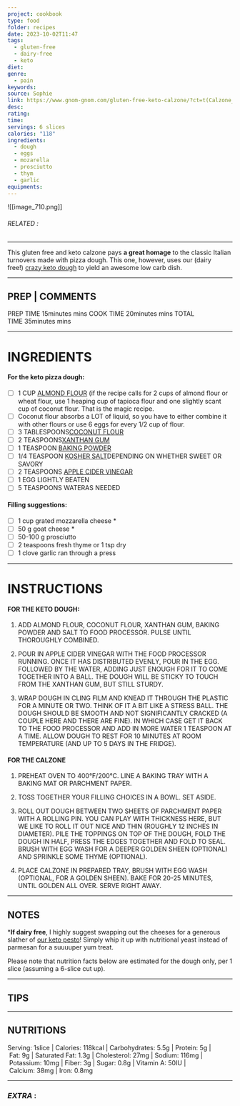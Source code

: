 ```yaml
---
project: cookbook
type: food
folder: recipes
date: 2023-10-02T11:47
tags:
  - gluten-free
  - dairy-free
  - keto
diet: 
genre:
  - pain
keywords: 
source: Sophie
link: https://www.gnom-gnom.com/gluten-free-keto-calzone/?ct=t(Calzone_05_24_2018
desc: 
rating: 
time: 
servings: 6 slices
calories: "118"
ingredients:
  - dough
  - eggs
  - mozarella
  - prosciutto
  - thym
  - garlic
equipments:
---
```


![[image_710.png]]
###### *RELATED* : 
---
This gluten free and keto calzone pays **a great homage** to the classic Italian turnovers made with pizza dough. This one, however, uses our (dairy free!) [crazy keto dough](https://www.gnom-gnom.com/keto-dough/) to yield an awesome low carb dish.

---
## PREP | COMMENTS

PREP TIME 15minutes mins
COOK TIME 20minutes mins
TOTAL TIME 35minutes mins

---
# INGREDIENTS

#### For the keto pizza dough:

- [ ] 1 CUP [ALMOND FLOUR](https://amzn.to/2q1v6KO) (if the recipe calls for 2 cups of almond flour or wheat flour, use 1 heaping cup of tapioca flour and one slightly scant cup of coconut flour. That is the magic recipe.
- [ ] Coconut flour absorbs a LOT of liquid, so you have to either combine it with other flours or use 6 eggs for every 1/2 cup of flour.
- [ ] 3 TABLESPOONS[COCONUT FLOUR](http://amzn.to/2f49c8j)
- [ ] 2 TEASPOONS[XANTHAN GUM](https://amzn.to/2uKe4GF)
- [ ] 1 TEASPOON [BAKING POWDER](https://amzn.to/2EfL5K2)
- [ ] 1/4 TEASPOON [KOSHER SALT](https://amzn.to/2uM2LxM)DEPENDING ON WHETHER SWEET OR SAVORY
- [ ] 2 TEASPOONS [APPLE CIDER VINEGAR](https://amzn.to/2GQ1c6E)
- [ ] 1 EGG LIGHTLY BEATEN
- [ ] 5 TEASPOONS WATERAS NEEDED

#### Filling suggestions:

- [ ] 1 cup grated mozzarella cheese *
- [ ] 50 g goat cheese *
- [ ] 50-100 g prosciutto
- [ ] 2 teaspoons fresh thyme or 1 tsp dry
- [ ] 1 clove garlic ran through a press

---
# INSTRUCTIONS

#### FOR THE KETO DOUGH:

1. ADD ALMOND FLOUR, COCONUT FLOUR, XANTHAN GUM, BAKING POWDER AND SALT TO FOOD PROCESSOR. PULSE UNTIL THOROUGHLY COMBINED. 
    
2. POUR IN APPLE CIDER VINEGAR WITH THE FOOD PROCESSOR RUNNING. ONCE IT HAS DISTRIBUTED EVENLY, POUR IN THE EGG. FOLLOWED BY THE WATER, ADDING JUST ENOUGH FOR IT TO COME TOGETHER INTO A BALL. THE DOUGH WILL BE STICKY TO TOUCH FROM THE XANTHAN GUM, BUT STILL STURDY.
    
3. WRAP DOUGH IN CLING FILM AND KNEAD IT THROUGH THE PLASTIC FOR A MINUTE OR TWO. THINK OF IT A BIT LIKE A STRESS BALL. THE DOUGH SHOULD BE SMOOTH AND NOT SIGNIFICANTLY CRACKED (A COUPLE HERE AND THERE ARE FINE). IN WHICH CASE GET IT BACK TO THE FOOD PROCESSOR AND ADD IN MORE WATER 1 TEASPOON AT A TIME. ALLOW DOUGH TO REST FOR 10 MINUTES AT ROOM TEMPERATURE (AND UP TO 5 DAYS IN THE FRIDGE). 
    

#### FOR THE CALZONE

1. PREHEAT OVEN TO 400°F/200°C. LINE A BAKING TRAY WITH A BAKING MAT OR PARCHMENT PAPER.
    
2. TOSS TOGETHER YOUR FILLING CHOICES IN A BOWL. SET ASIDE. 
    
3. ROLL OUT DOUGH BETWEEN TWO SHEETS OF PARCHMENT PAPER WITH A ROLLING PIN. YOU CAN PLAY WITH THICKNESS HERE, BUT WE LIKE TO ROLL IT OUT NICE AND THIN (ROUGHLY 12 INCHES IN DIAMETER). PILE THE TOPPINGS ON TOP OF THE DOUGH, FOLD THE DOUGH IN HALF, PRESS THE EDGES TOGETHER AND FOLD TO SEAL. BRUSH WITH EGG WASH FOR A DEEPER GOLDEN SHEEN (OPTIONAL) AND SPRINKLE SOME THYME (OPTIONAL). 
    
4. PLACE CALZONE IN PREPARED TRAY, BRUSH WITH EGG WASH (OPTIONAL, FOR A GOLDEN SHEEN). BAKE FOR 20-25 MINUTES, UNTIL GOLDEN ALL OVER. SERVE RIGHT AWAY.

---
## NOTES

***If dairy free**, I highly suggest swapping out the cheeses for a generous slather of [our keto pesto](https://www.gnom-gnom.com/paleo-low-carb-keto-pesto/)! Simply whip it up with nutritional yeast instead of parmesan for a suuuuper yum treat. 

Please note that nutrition facts below are estimated for the dough only, per 1 slice (assuming a 6-slice cut up).

---
## TIPS



---
## NUTRITIONS

Serving: 1slice | Calories: 118kcal | Carbohydrates: 5.5g | Protein: 5g | Fat: 9g | Saturated Fat: 1.3g | Cholesterol: 27mg | Sodium: 116mg | Potassium: 10mg | Fiber: 3g | Sugar: 0.8g | Vitamin A: 50IU | Calcium: 38mg | Iron: 0.8mg

---
### *EXTRA* :



